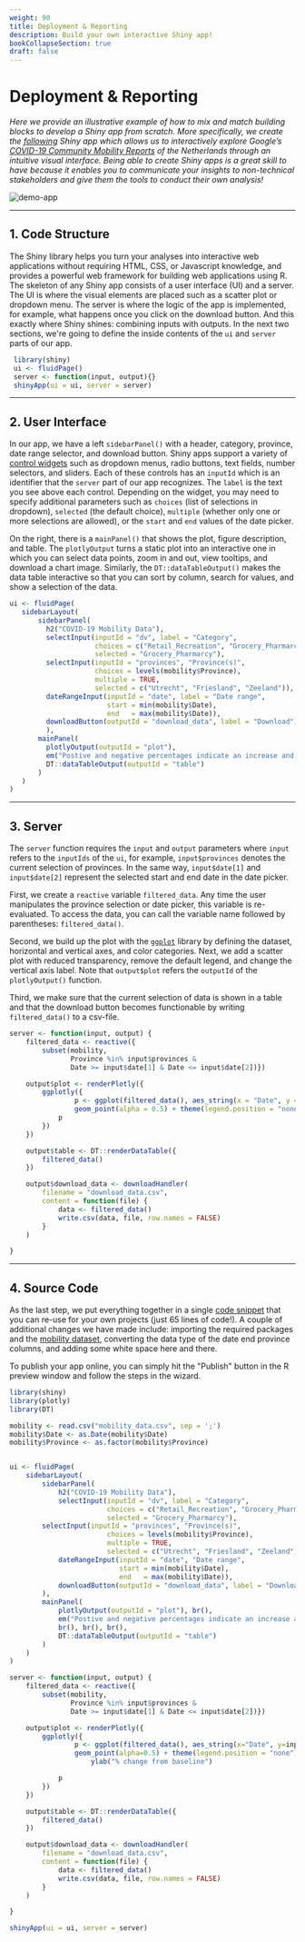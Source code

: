 ```yaml
---
weight: 90
title: Deployment & Reporting
description: Build your own interactive Shiny app!
bookCollapseSection: true
draft: false
---
```


# Deployment & Reporting

*Here we provide an illustrative example of how to mix and match building blocks to develop a Shiny app from scratch. More specifically, we create the [following](https://royklaassebos.shinyapps.io/dPrep_Demo_Google_Mobility/) Shiny app which allows us to interactively explore Google’s [COVID-19 Community Mobility Reports](https://www.google.com/covid19/mobility/) of the Netherlands through an intuitive visual interface. Being able to create Shiny apps is a great skill to have because it enables you to communicate your insights to non-technical stakeholders and give them the tools to conduct their own analysis!*

![demo-app](./images/demo_app.png)

---

## 1. Code Structure

The Shiny library helps you turn your analyses into interactive web applications without requiring HTML, CSS, or Javascript knowledge, and provides a powerful web framework for building web applications using R. The skeleton of any Shiny app consists of a user interface (UI) and a server. The UI is where the visual elements are placed such as a scatter plot or dropdown menu. The server is where the logic of the app is implemented, for example, what happens once you click on the download button. And this exactly where Shiny shines: combining inputs with outputs. In the next two sections, we're going to define the inside contents of the `ui` and `server` parts of our app.


 ```R
  library(shiny)
  ui <- fluidPage()
  server <- function(input, output){}
  shinyApp(ui = ui, server = server)
 ```



 ---

 ## 2. User Interface

 In our app, we have a left `sidebarPanel()` with a header, category, province, date range selector, and download button. Shiny apps support a variety of [control widgets](https://shiny.rstudio.com/tutorial/written-tutorial/lesson3/) such as dropdown menus, radio buttons, text fields, number selectors, and sliders. Each of these controls has an `inputId` which is an identifier that the `server` part of our app recognizes. The `label` is the text you see above each control. Depending on the widget, you may need to specify additional parameters such as `choices` (list of selections in dropdown), `selected` (the default choice), `multiple` (whether only one or more selections are allowed), or the `start` and `end` values of the date picker.

 On the right, there is a `mainPanel()` that shows the plot, figure description, and table. The `plotlyOutput` turns a static plot into an interactive one in which you can select data points, zoom in and out, view tooltips, and download a chart image. Similarly, the `DT::dataTableOutput()` makes the data table interactive so that you can sort by column, search for values, and show a selection of the data.


 ```R
 ui <- fluidPage(
    sidebarLayout(
        sidebarPanel(
          h2("COVID-19 Mobility Data"),
          selectInput(inputId = "dv", label = "Category",
                      choices = c("Retail_Recreation", "Grocery_Pharmarcy", "Parks", "Transit_Stations", "Workplaces", "Residential"),
                      selected = "Grocery_Pharmarcy"),
          selectInput(inputId = "provinces", "Province(s)",
                      choices = levels(mobility$Province),
                      multiple = TRUE,
                      selected = c("Utrecht", "Friesland", "Zeeland")),
          dateRangeInput(inputId = "date", label = "Date range",
                         start = min(mobility$Date),
                         end   = max(mobility$Date)),
          downloadButton(outputId = "download_data", label = "Download"),
          ),
        mainPanel(
          plotlyOutput(outputId = "plot"),
          em("Postive and negative percentages indicate an increase and decrease from the baseline period (median value between January 3 and February 6, 2020) respectively."),
          DT::dataTableOutput(outputId = "table")
        )
    )
)
```

---

## 3. Server

The `server` function requires the `input` and `output` parameters where `input` refers to the `inputIds` of the `ui`, for example, `input$provinces` denotes the current selection of provinces. In the same way, `input$date[1]` and `input$date[2]` represent the selected start and end date in the date picker.

First, we create a `reactive` variable `filtered_data`. Any time the user manipulates the province selection or date picker, this variable is re-evaluated. To access the data, you can call the variable name followed by parentheses: `filtered_data()`.

Second, we build up the plot with the [`ggplot`](https://rstudio.com/wp-content/uploads/2015/03/ggplot2-cheatsheet.pdf) library by defining the dataset, horizontal and vertical axes, and color categories. Next, we add a scatter plot with reduced transparency, remove the default legend, and change the vertical axis label. Note that `output$plot` refers the `outputId` of the `plotlyOutput()` function.

Third, we make sure that the current selection of data is shown in a table and that the download button  becomes functionable by writing `filtered_data()` to a csv-file.

```R
server <- function(input, output) {
    filtered_data <- reactive({
        subset(mobility,
               Province %in% input$provinces &
               Date >= input$date[1] & Date <= input$date[2])})

    output$plot <- renderPlotly({
        ggplotly({
                p <- ggplot(filtered_data(), aes_string(x = "Date", y = input$dv, color = "Province")) +
                geom_point(alpha = 0.5) + theme(legend.position = "none") + ylab("% change from baseline")
            p
        })
    })

    output$table <- DT::renderDataTable({
        filtered_data()
    })

    output$download_data <- downloadHandler(
        filename = "download_data.csv",
        content = function(file) {
            data <- filtered_data()
            write.csv(data, file, row.names = FALSE)
        }
    )

}

```


---

## 4. Source Code
As the last step, we put everything together in a single [code snippet](app.R) that you can re-use for your own projects (just 65 lines of code!). A couple of additional changes we have made include: importing the required packages and the [mobility dataset](./mobility_data.zip), converting the data type of the date end province columns, and adding some white space here and there.

To publish your app online, you can simply hit the "Publish" button in the R preview window and follow the steps in the wizard.

```R
library(shiny)
library(plotly)
library(DT)

mobility <- read.csv("mobility_data.csv", sep = ';')
mobility$Date <- as.Date(mobility$Date)
mobility$Province <- as.factor(mobility$Province)


ui <- fluidPage(
    sidebarLayout(
        sidebarPanel(
            h2("COVID-19 Mobility Data"),
            selectInput(inputId = "dv", label = "Category",
                        choices = c("Retail_Recreation", "Grocery_Pharmarcy", "Parks", "Transit_Stations", "Workplaces", "Residential"),
                        selected = "Grocery_Pharmarcy"),
        selectInput(inputId = "provinces", "Province(s)",
                        choices = levels(mobility$Province),
                        multiple = TRUE,
                        selected = c("Utrecht", "Friesland", "Zeeland")),
            dateRangeInput(inputId = "date", "Date range",
                           start = min(mobility$Date),
                           end   = max(mobility$Date)),
            downloadButton(outputId = "download_data", label = "Download"),
        ),
        mainPanel(
            plotlyOutput(outputId = "plot"), br(),
            em("Postive and negative percentages indicate an increase and decrease from the baseline period (median value between January 3 and February 6, 2020) respectively."),
            br(), br(), br(),
            DT::dataTableOutput(outputId = "table")
        )
    )
)

server <- function(input, output) {
    filtered_data <- reactive({
        subset(mobility,
               Province %in% input$provinces &
               Date >= input$date[1] & Date <= input$date[2])})

    output$plot <- renderPlotly({
        ggplotly({
                p <- ggplot(filtered_data(), aes_string(x="Date", y=input$dv, color="Province")) +
                geom_point(alpha=0.5) + theme(legend.position = "none") +
                    ylab("% change from baseline")

            p
        })
    })

    output$table <- DT::renderDataTable({
        filtered_data()
    })

    output$download_data <- downloadHandler(
        filename = "download_data.csv",
        content = function(file) {
            data <- filtered_data()
            write.csv(data, file, row.names = FALSE)
        }
    )

}

shinyApp(ui = ui, server = server)
```


<!--


https://royklaassebos.shinyapps.io/dPrep_Demo_Google_Mobility/



https://bookdown.org/paulcbauer/idv2/8-3-example-for-starters.html




# [DataCamp](https://campus.datacamp.com/courses/case-studies-building-web-applications-with-shiny-in-r/shiny-review?ex=2)
 The UI is where the visual elements are placed—it controls the layout and appearance of your app. The server is where the logic of the app is implemented—for example, where calculations are performed and plots are generated.

 In reactive programming, an expression gets re-evaluated whenever any of its dependencies are modified. In Shiny, all inputs are reactive variables. This means that any time the user manipulates an input control to change its value, any code block that depends on that variable (such as a render function) reacts to the input variable's new value by re-evaluating.

 Reactive values are special constructs in Shiny; they are not seen anywhere else in R programming. As such, they cannot be used in just any R code, reactive values can only be accessed within a reactive context.

 This is the reason why any variable that depends on a reactive value must be created using the reactive() function, otherwise you will get an error. The shiny server itself is not a reactive context, but the reactive() function, the observe() function, and all render*() functions are.

 The real benefit of using Shiny comes when inputs are combined with outputs. The table created in the last exercise is static—it cannot be changed—but for exploration, it would be better if the user could decide what subset of the data to see.

This can be achieved by adding an input that lets the user select a value to filter the data. This way, the table we created in the previous exercise can be made dynamic.


 Mogelijk de COVID dataset
 Wat er echt in moet komen:
 * Continents (meerdere selecteren)
 * Slider (voor de jaren)
 * Plotly plots
   - Eerst als ggplot en vervolgens omszetten naar plotly
 * sidebarPanel
   - Gebruikelijker dan de panel structuur
 * Best line fit
 * Reactive variables
 * Download data button
 * Verwijzing naar aanvullende input opties
   - `textInput` (bijv. titel interactief maken)
   - `numericInput` (bijv. aantal datapunten wat je wilt laten zien)
   - `colourInput` (bijv. kleur plots wijzigen)


* COVID-datset van week 1
  - Selecteren van een provincie (nadeel: niet ingebouwd; maar wel bij iedereen bekend)
  - Selecteren van datum range
  - Selecteren van een of meerdere provincies (als losse datapunten) + all optie
  - Dropdown voor de DV (of mogelijk toch meerdere zodat je ze makkelijk kunt vergelijken)
  - Trendlijn alleen doen als het zin heeft



Customized Shiny app
* Filter by region
* Add trend line
* Plotly functionality
* All button

 ```
 # Load the plotly package
 library(plotly)

 ui <- fluidPage(
   sidebarLayout(
     sidebarPanel(
       textInput("title", "Title", "GDP vs life exp"),
       numericInput("size", "Point size", 1, 1),
       checkboxInput("fit", "Add line of best fit", FALSE),
       colourInput("color", "Point color", value = "blue"),
       selectInput("continents", "Continents",
                   choices = levels(gapminder$continent),
                   multiple = TRUE,
                   selected = "Europe"),
       sliderInput("years", "Years",
                   min(gapminder$year), max(gapminder$year),
                   value = c(1977, 2002))
     ),
     mainPanel(
       # Replace the `plotOutput()` with the plotly version
       plotlyOutput("plot")
     )
   )
 )

 # Define the server logic
 server <- function(input, output) {
   # Replace the `renderPlot()` with the plotly version
   output$plot <- renderPlotly({
     # Convert the existing ggplot2 to a plotly plot
     ggplotly({
       data <- subset(gapminder,
                      continent %in% input$continents &
                        year >= input$years[1] & year <= input$years[2])

       p <- ggplot(data, aes(gdpPercap, lifeExp)) +
         geom_point(size = input$size, col = input$color) +
         scale_x_log10() +
         ggtitle(input$title)

       if (input$fit) {
         p <- p + geom_smooth(method = "lm")
       }
       p
     })
   })
 }

 shinyApp(ui = ui, server = server)


 ```




 # table + download button
 ```
 ui <- fluidPage(
   h1("Gapminder"),
   sliderInput(inputId = "life", label = "Life expectancy",
               min = 0, max = 120,
               value = c(30, 50)),
   selectInput("continent", "Continent",
               choices = c("All", levels(gapminder$continent))),
   downloadButton(outputId = "download_data", label = "Download"),
   plotOutput("plot"),
   tableOutput("table")
 )

 server <- function(input, output) {
   # Create a reactive variable named "filtered_data"
   filtered_data <- reactive({
     # Filter the data (copied from previous exercise)
     data <- gapminder
     data <- subset(
       data,
       lifeExp >= input$life[1] & lifeExp <= input$life[2]
     )
     if (input$continent != "All") {
       data <- subset(
         data,
         continent == input$continent
       )
     }
     data
   })

   output$table <- renderTable({
     # Use the filtered_data variable to render the table output
     data <- filtered_data()
     data
   })

   output$download_data <- downloadHandler(
     filename = "gapminder_data.csv",
     content = function(file) {
       # Use the filtered_data variable to create the data for
       # the downloaded file
       data <- filtered_data()
       write.csv(data, file, row.names = FALSE)
     }
   )

   output$plot <- renderPlot({
     # Use the filtered_data variable to create the data for
     # the plot
     data <- filtered_data()
     ggplot(data, aes(gdpPercap, lifeExp)) +
       geom_point() +
       scale_x_log10()
   })
 }

 shinyApp(ui, server)

 ```


 # interactive table + beter table
 ```
 ui <- fluidPage(
    h1("Gapminder"),
    # Create a container for tab panels
    tabsetPanel(
        # Create an "Inputs" tab
        tabPanel(
            title = "Inputs",
            sliderInput(inputId = "life", label = "Life expectancy",
                        min = 0, max = 120,
                        value = c(30, 50)),
            selectInput("continent", "Continent",
                        choices = c("All", levels(gapminder$continent))),
            downloadButton("download_data")
        ),
        # Create a "Plot" tab
        tabPanel(
            title = "Plot",
            plotOutput("plot")
        ),
        # Create "Table" tab
        tabPanel(
            title = "Table",
            DT::dataTableOutput("table")
        )
    )
)

server <- function(input, output) {
  filtered_data <- reactive({
    data <- gapminder
    data <- subset(
      data,
      lifeExp >= input$life[1] & lifeExp <= input$life[2]
    )
    if (input$continent != "All") {
      data <- subset(
        data,
        continent == input$continent
      )
    }
    data
  })

  output$table <- DT::renderDataTable({
    data <- filtered_data()
    data
  })

  output$download_data <- downloadHandler(
    filename = "gapminder_data.csv",
    content = function(file) {
      data <- filtered_data()
      write.csv(data, file, row.names = FALSE)
    }
  )

  output$plot <- renderPlot({
    data <- filtered_data()
    ggplot(data, aes(gdpPercap, lifeExp)) +
      geom_point() +
      scale_x_log10()
  })
}

shinyApp(ui, server)

 ```



https://www.youtube.com/watch?v=IgHHXcSfM7c
* Shiny is an open source R package which combintes the computational power of R with the interactivity of the modern web.
* It provides a powerful web framework for building web applications using R.
* Shiny helps you turn your analyses into interactive web applications without requiring HTML, CSS, or Javascript knowledge.
* Enables standalone apps on a webpage or embed them in R Markdown documents or build dashboards


A Shiny application has 2 parts
1. UI code (HTML5)
2. Server code (R)

Kunt ervoor kiezen om ze samen te voegen tot 1 bestand (`app.R`)

```
library(shiny)
ui <- fluidPage(
  # the design, look and feel
  )
server <- function(input, output){
  # logic / algorithms / charts
}

# initate basic Shiny app
shinyApp(ui = ui, server=server)

```

* Run App button
* Can also open the app in your browser


* Generate template with:
  - File > New File > Shiny Web App
-->
